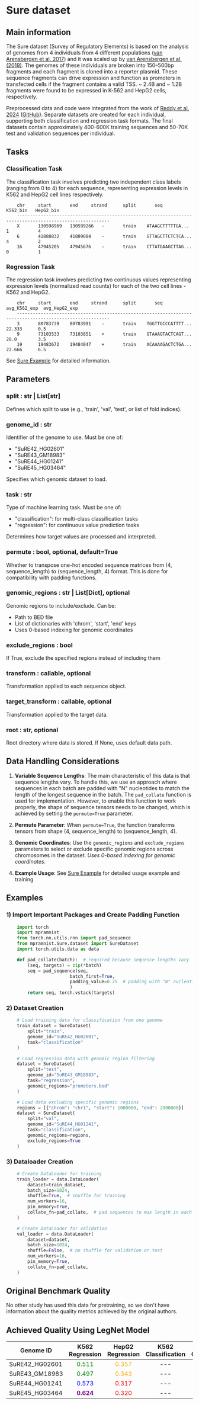# Sure dataset

## Main information

The Sure dataset (Survey of Regulatory Elements) is based on the analysis of genomes from 4 individuals from 4 different populations ([van Arensbergen et al. 2017](https://pubmed.ncbi.nlm.nih.gov/28024146/)) and it was scaled up by [van Arensbergen et al. (2019)](https://pmc.ncbi.nlm.nih.gov/articles/PMC6609452/). The genomes of these individuals are broken into 150–500bp fragments and each fragment is cloned into a reporter plasmid. These sequence fragments can drive expression and function as promoters in transfected cells if the fragment contains a valid TSS. ~ 2.4B and ~ 1.2B fragments were found to be expressed in K-562 and HepG2 cells, respectively.

Preprocessed data and code were integrated from the work of [Reddy et al. 2024](https://pmc.ncbi.nlm.nih.gov/articles/PMC10002662/) ([GitHub](https://github.com/anikethjr/promoter_models/blob/main/promoter_modelling/dataloaders/SuRE.py)). Separate datasets are created for each individual, supporting both classification and regression task formats. The final datasets contain approximately 400-600K training sequences and 50-70K test and validation sequences per individual.

## Tasks

### Classification Task

The classification task involves predicting two independent class labels (ranging from 0 to 4) for each sequence, representing expression levels in K562 and HepG2 cell lines respectively.

```
    chr     start       end     strand      split       seq                      K562_bin	HepG2_bin
    ---------------------------------------------------------------------------------------------------------
    X	    130598969	130599266	-       train    ATAAGCTTTTTGA...            1           4
    6	    41888832	41889084	-	    train    GTTAGCTTCTCTCA...           4	         2
    16	    47945205	47945676	-	    train    CTTATGAAGCTTAG...           0 	         1
```

### Regression Task

The regression task involves predicting two continuous values representing expression levels (normalized read counts) for each of the two cell lines - K562 and HepG2.

```
    chr     start       end     strand      split       seq                  avg_K562_exp  avg_HepG2_exp
    ---------------------------------------------------------------------------------------------------------
    3       80783739    80783991    -       train    TGGTTGCCCATTTT...           22.333      0.5
    9       73103533    73103851    +       train    GTAAAGTACTCAGT...           28.0	     3.5
    19      19483672	19484047    +       train    ACAAAAGACTCTGA...           22.666 	 6.5
```

See [Sure Example](https://github.com/autosome-imtf/MPRA-MNIST/blob/main/examples/SureDataset_example.ipynb]) for detailed information.

## Parameters

### **split : str | List[str]**

Defines which split to use (e.g., 'train', 'val', 'test', or list of fold indices).

### **genome_id : str**

Identifier of the genome to use. Must be one of:
- "SuRE42_HG02601"
- "SuRE43_GM18983" 
- "SuRE44_HG01241"
- "SuRE45_HG03464"

Specifies which genomic dataset to load.

###  **task : str**

Type of machine learning task. Must be one of:
- "classification": for multi-class classification tasks
- "regression": for continuous value prediction tasks

Determines how target values are processed and interpreted.

### **permute : bool, optional, default=True**

Whether to transpose one-hot encoded sequence matrices from 
(4, sequence_length) to (sequence_length, 4) format.
This is done for compatibility with padding functions.

### **genomic_regions : str | List[Dict], optional**

Genomic regions to include/exclude. Can be:
- Path to BED file
- List of dictionaries with 'chrom', 'start', 'end' keys
- Uses 0-based indexing for genomic coordinates

### **exclude_regions : bool**

If True, exclude the specified regions instead of including them

### **transform : callable, optional**

Transformation applied to each sequence object.

### **target_transform : callable, optional**

Transformation applied to the target data.

### **root : str, optional**

Root directory where data is stored. If None, uses default data path.

## Data Handling Considerations

1) **Variable Sequence Lengths**: The main characteristic of this data is that sequence lengths vary. To handle this, we use an approach where sequences in each batch are padded with "N" nucleotides to match the length of the longest sequence in the batch. The `pad_collate` function is used for implementation. However, to enable this function to work properly, the shape of sequence tensors needs to be changed, which is achieved by setting the `permute=True` parameter.

2) **Permute Parameter**: When `permute=True`, the function transforms tensors from shape (4, sequence_length) to (sequence_length, 4).
3) **Genomic Coordinates**: Use the `genomic_regions` and `exclude_regions` parameters to select or exclude specific genomic regions across chromosomes in the dataset. *Uses 0-based indexing for genomic coordinates.*

4) **Example Usage**: See [Sure Example](https://github.com/autosome-imtf/MPRA-MNIST/blob/main/examples/SureDataset_example.ipynb]) for detailed usage example and training

## Examples

### 1)  Import Important Packages and Create Padding Function

```python
    import torch
    import mpramnist
    from torch.nn.utils.rnn import pad_sequence
    from mpramnist.Sure.dataset import SureDataset
    import torch.utils.data as data

    def pad_collate(batch):  # required because sequence lengths vary
        (seq, targets) = zip(*batch)
        seq = pad_sequence(seq, 
                        batch_first=True, 
                        padding_value=0.25  # padding with "N" nucleotides
                        )
        return seq, torch.vstack(targets)
```

### 2) Dataset Creation

```python
    # Load training data for classification from one genome
    train_dataset = SureDataset(
        split="train",
        genome_id="SuRE42_HG02601", 
        task="classification"
    )

    # Load regression data with genomic region filtering
    dataset = SureDataset(
        split="test",
        genome_id="SuRE43_GM18983",
        task="regression",
        genomic_regions="promoters.bed"
    )

    # Load data excluding specific genomic regions
    regions = [{"chrom": "chr1", "start": 1000000, "end": 2000000}]
    dataset = SureDataset(
        split="val",
        genome_id="SuRE44_HG01241",
        task="classification", 
        genomic_regions=regions,
        exclude_regions=True
    )
```
### 3) Dataloader Creation

```python
    # Create DataLoader for training
    train_loader = data.DataLoader(
        dataset=train_dataset,
        batch_size=1024,
        shuffle=True,  # shuffle for training
        num_workers=16,
        pin_memory=True,
        collate_fn=pad_collate,  # pad sequences to max length in each batch
    )

    # Create DataLoader for validation
    val_loader = data.DataLoader(
        dataset=dataset,
        batch_size=1024,
        shuffle=False,  # no shuffle for validation or test
        num_workers=16,
        pin_memory=True,
        collate_fn=pad_collate,
    )
```
## Original Benchmark Quality

No other study has used this data for pretraining, so we don't have information about the quality metrics achieved by the original authors.

## Achieved Quality Using LegNet Model

| Genome ID | K562 Regression | HepG2 Regression | K562 Classification | HepG2 Classification |
|-----------|:---------------:|:----------------:|:-------------------:|:--------------------:|
| SuRE42_HG02601 | <span style="color:green">0.511</span> | <span style="color:orange">0.357</span> | --- | --- |
| SuRE43_GM18983 | <span style="color:green">0.497</span> | <span style="color:orange">0.343</span> | --- | --- |
| SuRE44_HG01241 | <span style="color:blue">0.573</span> | <span style="color:red">0.317</span> | --- | --- |
| SuRE45_HG03464 | <span style="color:purple">**0.624**</span> | <span style="color:red">0.320</span> | --- | --- |

